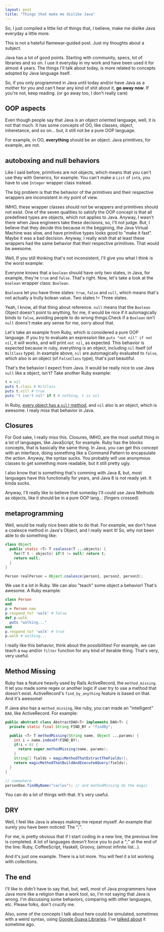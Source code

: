 ```yaml
---
layout: post
title: "Things that make me dislike Java"
---
```


So, I just compiled a little list of things that, I believe, make me dislike
Java everyday a little more.

This is not a hateful flamewar-guided post. Just my thoughts about a subject.

Java has a lot of good points. Starting with community, specs, lot of libraries
and so on. I use it everyday in my work and have been used it for almost 4 years.
The things I'll talk about today, is more related to concepts adopted by Java
language itself.

So, if you only programmed in Java until today and/or have Java as a mother for
you and can't hear any kind of shit about it, **go away now**. If you're not,
keep reading. (or go away too, I don't really care)

## OOP aspects

Even though people say that Java is an object oriented language, well, it is not
that much. It has some concepts of OO, like classes, object, inheretance, and so
on... but, it still not be a pure OOP language.

For example, in OO, **everything** should be an object. Java primitives, for
example, are not.


## autoboxing and null behaviors

Like I said before, primitives are not objects, which means that you can't
use they with Generics, for example. You can't make a `List` of `int`s, you have
to use `Integer` wrapper class instead.

The big problem is that the behavior of the primitives and their respective
wrappers are inconsistent in my point of view.

IMHO, these wrapper classes should not be wrappers and primitives should not exist.
One of the seven qualities to satisfy the OOP concept is that all predefined
types are objects, which not applies to Java. Anyway, I wasn't there when Java
engineers take these decisions, so, I'll not judge. But, I believe that they
decide this because in the beggining, the Java Virtual Machine was slow, and have
primitive types looks good to "make it fast". Maybe it was a bad decision.
Anyway, I really wish that at least these wrappers had the same behavior that
their respective primitives. That would be awesome.

Well, If you still thinking that's not inconsistent, I'll give you what I think
is the worst example:

Everyone knows that a `boolean` should have only two states, in Java, for example,
they're `true` and `false`. That's right. Now, let's take a look at the `boolean`
wrapper class: `Boolean`.

`Boolean`s let you have three states: `true`, `false` and `null`, which means
that's not actually a trully bolean value. Two states != Three states.

Yeah, I know, all that thing about reference. `null` means that the `Boolean`
Object doesn't point to anything, for me, it would be nice if it automagically
binds to `false`, avoiding people to do wrong things.Check if a `Boolean` isn't
`null` doens't make any sense for me, sorry about that.

Let's take an example from Ruby, which is considered a pure OOP language. If you
try to evaluate an expression like `puts "not nil" if not nil`, it will works,
and will print `not nil`, as expected. This behavior is expected because in ruby,
everything is an object, including `nil` itself (of `NilClass` type). In example
above, `nil` are automagically evaluated to `false`, which also is an object
(of `FalseClass` type), that's just beautiful.

That's the behavior I expect from Java. It would be really nice to use Java `null`
like a object, isn't? Take another Ruby example:

```ruby
t = nil
puts t.class # NilClass
puts t.nil? # true
puts "t isn't nil" if t # nothing, t is nil
```


In Ruby, [every object has a `nil?` method][rdoc_nil], and `nil` also is an
object, which is awesome. I realy miss that behavior in Java.

## Closures

For God sake, I really miss this. Closures, IMHO, are the most usefull thing
in a lot of languages, like JavaScript, for example. Ruby has the blocks
concepts, that is basically the same thing. In Java, you can get this concept
with an interface, doing something like a Command Pattern to encapsulate the
action. Anyway, the syntax sucks. You probably will use anonymous classes to get
something more readable, but it still pretty ugly.

I also know that is something that's comming with Java 8, but, most languages
have this functionally for years, and Java 8 is not ready yet. It kinda sucks.

Anyway, I'll really like to believe that someday I'll could use Java Methods as
objects, like it should be in a pure OOP lang... (fingers crossed)

## metaprogramming

Well, would be really nice been able to do that. For example, we don't have a
coalesce method in Java's Object, and I really want it! So, why not been able to
do something like:

```java
class Object
  public static <T> T coalesce(T ...objects) {
    for(T t : objects) if(t != null) return t;
    return null;
  }
}

Person realPerson = Object.coalesce(person1, person2, person3);
```

We use it a lot in Ruby. We can also "teach" some object a behavior! That's
awesome. A Ruby example:

```ruby
class Person
end
p = Person.new
p.respond_to? 'walk' # false
def p.walk
  puts "walking..."
end
p.respond_to? 'walk' # true
p.walk # walking...
```

I really like this behavior, think about the possibilities! For example, we can
teach a `map` and/or `filter` function for any kind of iterable thing. That's
very, very useful.

## Method Missing

Ruby has a feature heavily used by Rails ActiveRecord, the `method_missing`. It
let you made some regex or another logic if user try to use a method that doesn't
exist. ActiveRecord's `find_by_anything` feature is based on that. And it's
awesome!

If Java also has a `method_missing`, like ruby, you can made an "intelligent"
`DAO`, like ActiveRecord. For example:

```java
public abstract class AbstractDAO<T> implements DAO<T> {
  private static final String FIND_BY = "findBy";

  public <T> T methodMissing(String name, Object ...params) {
    int i = name.indexOf(FIND_BY);
    if(i < 0) {
      return super.methodMissing(name, params);
    }
    String[] fields = magicMethodThatExtractTheFields();
    return magicMethodThatBuildAndExecuteAQuery(fields);
  }
}

// somewhere
personDao.findByName("carlos"); // and methodMissing do the magic
```

You can do a lot of things with that. It's very useful.

## DRY

Well, I feel like Java is always making me repeat myself. An example that surely
you have been noticed: The ";".

For me, is pretty obvious that if I start coding in a new line, the previous line
is completed. A lot of languages doesn't force you to put a ";" at the end of the
line: Ruby, CoffeeScript, Haskell, Groovy, (almost infinite list...).

And it's just one example. There is a lot more. You will feel it a lot working
with collections.

## The end

I'll like to didn't have to say that, but, well, most of Java programmers have
Java more like a religion than a work tool, so, I'm not saying that Java is wrong.
I'm discussing some behaviors, comparing with other languages, etc. Please folks,
don't crucify me.

Also, some of the concepts I talk about here could be simulated, sometimes with
a weird syntax, using [Google Guava Libraries][guava]. I've
[talked about][guava_post] it sometime ago.


[rdoc_nil]: http://ruby-doc.org/core-1.9.3/Object.html#method-i-nil-3F
[guava_post]: http://caarlos0.github.com/posts/rocking-out-with-google-guava
[guava]: http://code.google.com/p/guava-libraries/
